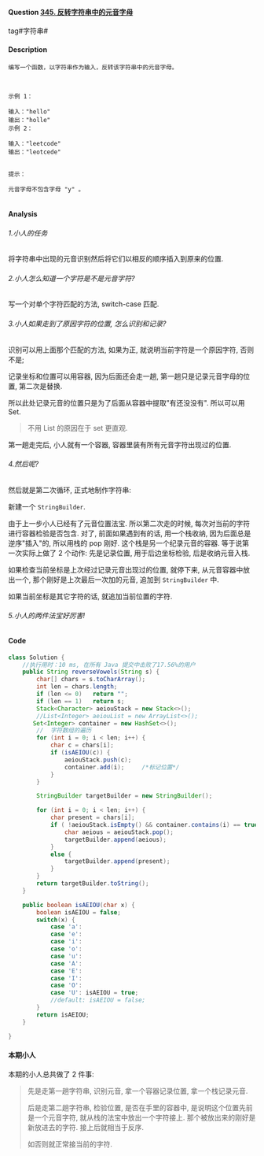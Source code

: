 #### Question [345. 反转字符串中的元音字母](https://leetcode-cn.com/problems/reverse-vowels-of-a-string/)

tag#字符串#



#### Description

```
编写一个函数，以字符串作为输入，反转该字符串中的元音字母。

 

示例 1：

输入："hello"
输出："holle"
示例 2：

输入："leetcode"
输出："leotcede"
 

提示：

元音字母不包含字母 "y" 。


```



#### Analysis

###### 1.小人的任务

将字符串中出现的元音识别然后将它们以相反的顺序插入到原来的位置. 

###### 2.小人怎么知道一个字符是不是元音字符?

写一个对单个字符匹配的方法, switch-case 匹配.

###### 3.小人如果走到了原因字符的位置, 怎么识别和记录?

识别可以用上面那个匹配的方法, 如果为正, 就说明当前字符是一个原因字符, 否则不是;

记录坐标和位置可以用容器, 因为后面还会走一趟, 第一趟只是记录元音字母的位置, 第二次是替换.

所以此处记录元音的位置只是为了后面从容器中提取"有还没没有". 所以可以用 Set.

> 不用 List 的原因在于 set 更直观. 

第一趟走完后, 小人就有一个容器, 容器里装有所有元音字符出现过的位置.

###### 4.然后呢?

然后就是第二次循环, 正式地制作字符串:

新建一个 `StringBuilder`.

由于上一步小人已经有了元音位置法宝. 所以第二次走的时候, 每次对当前的字符进行容器检验是否包含. 对了, 前面如果遇到有的话, 用一个栈收纳, 因为后面总是逆序"插入"的, 所以用栈的 pop 刚好. 这个栈是另一个纪录元音的容器. 等于说第一次实际上做了 2 个动作: 先是记录位置, 用于后边坐标检验, 后是收纳元音入栈.

如果检查当前坐标是上次经过记录元音出现过的位置, 就停下来, 从元音容器中放出一个, 那个刚好是上次最后一次加的元音, 追加到 `StringBuilder` 中.

如果当前坐标是其它字符的话, 就追加当前位置的字符.

###### 5.小人的两件法宝好厉害!



#### Code

```java
class Solution {
    //执行用时：10 ms, 在所有 Java 提交中击败了17.56%的用户
    public String reverseVowels(String s) {
        char[] chars = s.toCharArray();
        int len = chars.length;
        if (len <= 0)   return "";
        if (len == 1)   return s; 
        Stack<Character> aeiouStack = new Stack<>();
        //List<Integer> aeiouList = new ArrayList<>();  
       Set<Integer> container = new HashSet<>();
        //  字符数组的遍历
        for (int i = 0; i < len; i++) {
            char c = chars[i];
            if (isAEIOU(c)) {
                aeiouStack.push(c);
                container.add(i);     /*标记位置*/
            }
        }

        StringBuilder targetBuilder = new StringBuilder();

        for (int i = 0; i < len; i++) {
            char present = chars[i];
            if ( !aeiouStack.isEmpty() && container.contains(i) == true) {         /*检查位置记录*/                
                char aeious = aeiouStack.pop();
                targetBuilder.append(aeious);                
            }
            else {
                targetBuilder.append(present);                
            }                            
        }
        return targetBuilder.toString();
    }

    public boolean isAEIOU(char x) {
        boolean isAEIOU = false;
        switch(x) {
            case 'a':
            case 'e':
            case 'i':
            case 'o':
            case 'u':
            case 'A':
            case 'E':
            case 'I':
            case 'O':
            case 'U': isAEIOU = true;
            //default: isAEIOU = false;
        }
        return isAEIOU;
    }

}
```





#### 本期小人					

本期的小人总共做了 2 件事:

> 先是走第一趟字符串, 识别元音, 拿一个容器记录位置, 拿一个栈记录元音.
>
> 后是走第二趟字符串, 检验位置, 是否在手里的容器中, 是说明这个位置先前是一个元音字符, 就从栈的法宝中放出一个字符接上. 那个被放出来的刚好是新放进去的字符. 接上后就相当于反序.
>
> 如否则就正常接当前的字符.



